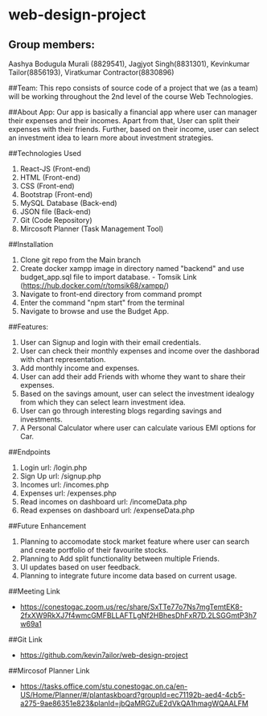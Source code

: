 # web-design-project

## Group members:
Aashya Bodugula Murali (8829541), Jagjyot Singh(8831301), Kevinkumar Tailor(8856193), Viratkumar Contractor(8830896)

##Team:
This repo consists of source code of a project that we (as a team) will be working throughout the 2nd level of the course Web Technologies.

##About App:
Our app is basically a financial app where user can manager their expenses and their incomes. Apart from that, User can split their expenses with their friends. Further, based on their income, user can select an investment idea to learn more about investment strategies.  

##Technologies Used
1. React-JS (Front-end)
2. HTML (Front-end)
3. CSS (Front-end)
4. Bootstrap (Front-end)
5. MySQL Database (Back-end)
6. JSON file (Back-end)
7. Git (Code Repository)
8. Mircosoft Planner (Task Management Tool)

##Installation
1. Clone git repo from the Main branch
2. Create docker xampp image in directory named "backend" and use budget_app.sql file to import database. - Tomsik Link (https://hub.docker.com/r/tomsik68/xampp/)
3. Navigate to front-end directory from command prompt
4. Enter the command "npm start" from the terminal
5. Navigate to browse and use the Budget App. 


##Features:
1. User can Signup and login with their email credentials.
2. User can check their monthly expenses and income over the dashborad with chart representation.
3. Add monthly income and expenses.
4. User can add their add Friends with whome they want to share their expenses.
5. Based on the savings amount, user can select the investment idealogy from which they can select learn investment idea.
6. User can go through interesting blogs regarding savings and investments. 
7. A Personal Calculator where user can calculate various EMI options for Car. 

##Endpoints
1. Login url: /login.php
2. Sign Up url: /signup.php
3. Incomes url: /incomes.php
4. Expenses url: /expenses.php
5. Read incomes on dashboard url: /incomeData.php
6. Read expenses on dashboard url: /expenseData.php

##Future Enhancement
1. Planning to accomodate stock market feature where user can search and create portfolio of their favourite stocks.
2. Planning to Add split functionality between multiple Friends. 
3. UI updates based on user feedback.
4. Planning to integrate future income data based on current usage.

##Meeting Link
- https://conestogac.zoom.us/rec/share/SxTTe77o7Ns7mgTemtEK8-2fxXW9RkXJ7f4wmcGMFBLLAFTLgNf2HBhesDhFxR7D.2LSGGmtP3h7w69a1

##Git Link
- https://github.com/kevin7ailor/web-design-project

##Mircosof Planner Link
- https://tasks.office.com/stu.conestogac.on.ca/en-US/Home/Planner/#/plantaskboard?groupId=ec71192b-aed4-4cb5-a275-9ae86351e823&planId=jbQaMRGZuE2dVkQA1hmagWQAALFM

